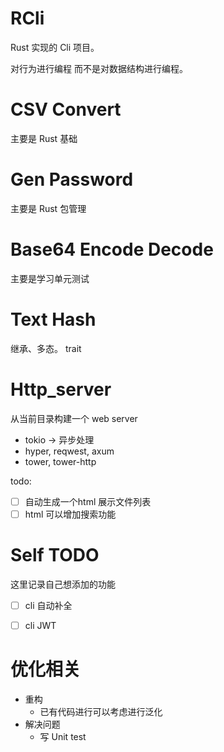 # RCli

Rust 实现的 Cli 项目。

对行为进行编程 而不是对数据结构进行编程。

# CSV Convert

主要是 Rust 基础

# Gen Password

主要是 Rust 包管理

# Base64 Encode Decode

主要是学习单元测试

# Text Hash

继承、多态。 trait

# Http_server

从当前目录构建一个 web server

 - tokio -> 异步处理
 - hyper, reqwest, axum
 - tower, tower-http

todo:
 - [ ] 自动生成一个html 展示文件列表
 - [ ] html 可以增加搜索功能

# Self TODO

这里记录自己想添加的功能

 - [ ] cli 自动补全
 - [ ] cli JWT


# 优化相关

 - 重构
   - 已有代码进行可以考虑进行泛化
 - 解决问题
   - 写 Unit test
